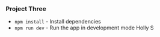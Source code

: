 ### Project Three

* `npm install` - Install dependencies
* `npm run dev` - Run the app in development mode
Holly S